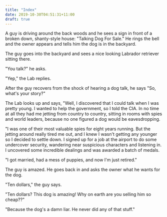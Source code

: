 ```yaml
---
title: "Index"
date: 2019-10-30T04:51:31+11:00
draft: true
---
```


A guy is driving around the back woods and he sees a sign in front of a broken down, shanty-style house: "Talking Dog For Sale." He rings the bell and the owner appears and tells him the dog is in the backyard.

The guy goes into the backyard and sees a nice looking Labrador retriever sitting there.

"You talk?" he asks.

"Yep," the Lab replies.

After the guy recovers from the shock of hearing a dog talk, he says "So, what's your story?"

The Lab looks up and says, "Well, I discovered that I could talk when I was pretty young. I wanted to help the government, so I told the CIA. In no time at all they had me jetting from country to country, sitting in rooms with spies and world leaders, because no one figured a dog would be eavesdropping.

"I was one of their most valuable spies for eight years running. But the jetting around really tired me out, and I knew I wasn't getting any younger so I decided to settle down. I signed up for a job at the airport to do some undercover security, wandering near suspicious characters and listening in. I uncovered some incredible dealings and was awarded a batch of medals.

"I got married, had a mess of puppies, and now I'm just retired."

The guy is amazed. He goes back in and asks the owner what he wants for the dog.

"Ten dollars," the guy says.

"Ten dollars? This dog is amazing! Why on earth are you selling him so cheap??"

"Because the dog's a damn liar. He never did any of that stuff."
